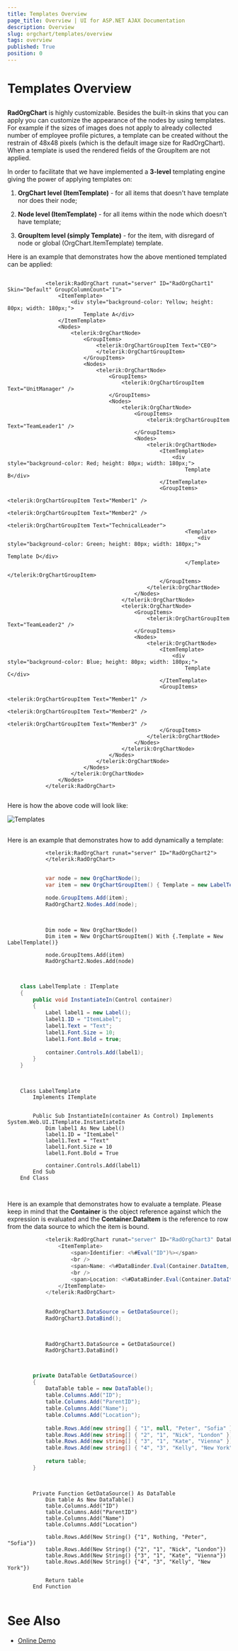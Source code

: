 ```yaml
---
title: Templates Overview
page_title: Overview | UI for ASP.NET AJAX Documentation
description: Overview
slug: orgchart/templates/overview
tags: overview
published: True
position: 0
---
```


# Templates Overview



## 

__RadOrgChart__ is highly customizable. Besides the built-in skins that you can apply you can customize the appearance of the nodes by using templates. For example if the sizes of images does not apply to already collected number of employee profile pictures, a template can be created without the restrain of 48x48 pixels (which is the default image size for RadOrgChart). When a template is used the rendered fields of the GroupItem are not applied.

In order to facilitate that we have implemented a __3-level__ templating engine giving the power of applying templates on:

1. __OrgChart level (ItemTemplate)__ - for all items that doesn't have template nor does their node;

1. __Node level (ItemTemplate)__ - for all items within the node which doesn't have template;

1. __GroupItem level (simply Template)__ - for the item, with disregard of node or global (OrgChart.ItemTemplate) template.

Here is an example that demonstrates how the above mentioned templated can be applied:

````ASPNET
			
			<telerik:RadOrgChart runat="server" ID="RadOrgChart1" Skin="Default" GroupColumnCount="1">
				<ItemTemplate>
					<div style="background-color: Yellow; height: 80px; width: 180px;">
						Template A</div>
				</ItemTemplate>
				<Nodes>
					<telerik:OrgChartNode>
						<GroupItems>
							<telerik:OrgChartGroupItem Text="CEO">
							</telerik:OrgChartGroupItem>
						</GroupItems>
						<Nodes>
							<telerik:OrgChartNode>
								<GroupItems>
									<telerik:OrgChartGroupItem Text="UnitManager" />
								</GroupItems>
								<Nodes>
									<telerik:OrgChartNode>
										<GroupItems>
											<telerik:OrgChartGroupItem Text="TeamLeader1" />
										</GroupItems>
										<Nodes>
											<telerik:OrgChartNode>
												<ItemTemplate>
													<div style="background-color: Red; height: 80px; width: 180px;">
														Template B</div>
												</ItemTemplate>
												<GroupItems>
													<telerik:OrgChartGroupItem Text="Member1" />
													<telerik:OrgChartGroupItem Text="Member2" />
													<telerik:OrgChartGroupItem Text="TechnicalLeader">
														<Template>
															<div style="background-color: Green; height: 80px; width: 180px;">
																Template D</div>
														</Template>
													</telerik:OrgChartGroupItem>
												</GroupItems>
											</telerik:OrgChartNode>
										</Nodes>
									</telerik:OrgChartNode>
									<telerik:OrgChartNode>
										<GroupItems>
											<telerik:OrgChartGroupItem Text="TeamLeader2" />
										</GroupItems>
										<Nodes>
											<telerik:OrgChartNode>
												<ItemTemplate>
													<div style="background-color: Blue; height: 80px; width: 180px;">
														Template C</div>
												</ItemTemplate>
												<GroupItems>
													<telerik:OrgChartGroupItem Text="Member1" />
													<telerik:OrgChartGroupItem Text="Member2" />
													<telerik:OrgChartGroupItem Text="Member3" />
												</GroupItems>
											</telerik:OrgChartNode>
										</Nodes>
									</telerik:OrgChartNode>
								</Nodes>
							</telerik:OrgChartNode>
						</Nodes>
					</telerik:OrgChartNode>
				</Nodes>
			</telerik:RadOrgChart>
			
````



Here is how the above code will look like:

![Templates](images/radorgchart-templates.png)

## 

Here is an example that demonstrates how to add dynamically a template:

````ASPNET
	        <telerik:RadOrgChart runat="server" ID="RadOrgChart2">
	        </telerik:RadOrgChart>
````





````C#
	
	        var node = new OrgChartNode();
	        var item = new OrgChartGroupItem() { Template = new LabelTemplate() };
	
	        node.GroupItems.Add(item);
	        RadOrgChart2.Nodes.Add(node);
	
````
````VB.NET
	
	        Dim node = New OrgChartNode()
	        Dim item = New OrgChartGroupItem() With {.Template = New LabelTemplate()}
	
	        node.GroupItems.Add(item)
	        RadOrgChart2.Nodes.Add(node)
	
````




````C#
	
	class LabelTemplate : ITemplate
	{
	    public void InstantiateIn(Control container)
	    {
	        Label label1 = new Label();
	        label1.ID = "ItemLabel";
	        label1.Text = "Text";
	        label1.Font.Size = 10;
	        label1.Font.Bold = true;
	
	        container.Controls.Add(label1);
	    }
	}
	
````
````VB.NET
	
	Class LabelTemplate
	    Implements ITemplate
	
	
	    Public Sub InstantiateIn(container As Control) Implements System.Web.UI.ITemplate.InstantiateIn
	        Dim label1 As New Label()
	        label1.ID = "ItemLabel"
	        label1.Text = "Text"
	        label1.Font.Size = 10
	        label1.Font.Bold = True
	
	        container.Controls.Add(label1)
	    End Sub
	End Class
	
````


## 

Here is an example that demonstrates how to evaluate a template. Please keep in mind that the __Container__ is the object reference against which the expression is evaluated and the __Container.DataItem__ is the reference to row from the data source to which the item is bound.

````C#
	        <telerik:RadOrgChart runat="server" ID="RadOrgChart3" DataFieldID="ID" DataFieldParentID="ParentID">
	            <ItemTemplate>
	                <span>Identifier: <%#Eval("ID")%></span>
	                <br />
	                <span>Name: <%#DataBinder.Eval(Container.DataItem, "Name")%></span>
	                <br />
	                <span>Location: <%#DataBinder.Eval(Container.DataItem, "Location")%></span>
	            </ItemTemplate>
	        </telerik:RadOrgChart>
````





````C#
	
	        RadOrgChart3.DataSource = GetDataSource();
	        RadOrgChart3.DataBind();
	
````
````VB.NET
	
	        RadOrgChart3.DataSource = GetDataSource()
	        RadOrgChart3.DataBind()
	
````




````C#
	
	    private DataTable GetDataSource()
	    {
	        DataTable table = new DataTable();
	        table.Columns.Add("ID");
	        table.Columns.Add("ParentID");
	        table.Columns.Add("Name");
	        table.Columns.Add("Location");
	
	        table.Rows.Add(new string[] { "1", null, "Peter", "Sofia" });
	        table.Rows.Add(new string[] { "2", "1", "Nick", "London" });
	        table.Rows.Add(new string[] { "3", "1", "Kate", "Vienna" });
	        table.Rows.Add(new string[] { "4", "3", "Kelly", "New York" });
	
	        return table;
	    }
	
````
````VB.NET
	
	    Private Function GetDataSource() As DataTable
	        Dim table As New DataTable()
	        table.Columns.Add("ID")
	        table.Columns.Add("ParentID")
	        table.Columns.Add("Name")
	        table.Columns.Add("Location")
	
	        table.Rows.Add(New String() {"1", Nothing, "Peter", "Sofia"})
	        table.Rows.Add(New String() {"2", "1", "Nick", "London"})
	        table.Rows.Add(New String() {"3", "1", "Kate", "Vienna"})
	        table.Rows.Add(New String() {"4", "3", "Kelly", "New York"})
	
	        Return table
	    End Function
	
````


# See Also

 * [Online Demo](http://demos.telerik.com/aspnet-ajax/orgchart/examples/templates/defaultcs.aspx)
